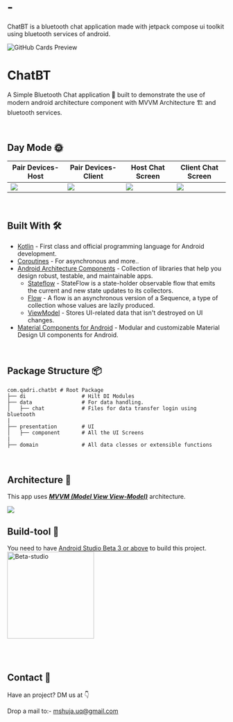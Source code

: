 #  - 

ChatBT is a bluetooth chat application made with jetpack compose ui toolkit using bluetooth services of android.

![GitHub Cards Preview](https://github.com/Spikeysanju/Expenso/blob/master/art/EXPENSO-ANDROID.png?raw=true)

# ChatBT
A Simple Bluetooth Chat application 📱 built to demonstrate the use of modern android architecture component with MVVM Architecture 🏗 and bluetooth services.

<br />


## Day Mode 🌞
Pair Devices- Host | Pair Devices- Client | Host Chat Screen | Client Chat Screen 
--- | --- | --- |--- 
![](https://github.com/gh-shujauddin/ChatBT/assets/73093103/a06f31f2-1b4c-4988-80cd-9c933e725469) | ![](https://github.com/gh-shujauddin/ChatBT/assets/73093103/d7b5c4a3-cfb0-47cc-b4ae-c820279e7ebe) | ![](https://github.com/gh-shujauddin/ChatBT/assets/73093103/6c663544-b731-434b-8d4e-5d526dbf5417) | ![](https://github.com/gh-shujauddin/ChatBT/assets/73093103/bc69c63e-c29b-4d86-bcaa-6c9f2013a8bc)

<br />

## Built With 🛠
- [Kotlin](https://kotlinlang.org/) - First class and official programming language for Android development.
- [Coroutines](https://kotlinlang.org/docs/reference/coroutines-overview.html) - For asynchronous and more..
- [Android Architecture Components](https://developer.android.com/topic/libraries/architecture) - Collection of libraries that help you design robust, testable, and maintainable apps.
  - [Stateflow](https://developer.android.com/kotlin/flow/stateflow-and-sharedflow) - StateFlow is a state-holder observable flow that emits the current and new state updates to its collectors. 
  - [Flow](https://kotlinlang.org/docs/reference/coroutines/flow.html) - A flow is an asynchronous version of a Sequence, a type of collection whose values are lazily produced.
  - [ViewModel](https://developer.android.com/topic/libraries/architecture/viewmodel) - Stores UI-related data that isn't destroyed on UI changes. 
- [Material Components for Android](https://github.com/material-components/material-components-android) - Modular and customizable Material Design UI components for Android.
<!-- - [Figma](https://figma.com/) - Figma is a vector graphics editor and prototyping tool which is primarily web-based. -->

<br />

## Package Structure 📦
    
    com.qadri.chatbt # Root Package
    ├── di                  # Hilt DI Modules 
    ├── data                # For data handling.
    │   ├── chat            # Files for data transfer login using bluetooth
    |
    ├── presentation        # UI 
    │   ├── component       # All the UI Screens
    |   
    ├── domain              # All data clesses or extensible functions


<br />


## Architecture 🗼
This app uses [***MVVM (Model View View-Model)***](https://developer.android.com/jetpack/docs/guide#recommended-app-arch) architecture.

![](https://github.com/TheCodeMonks/Notes-App/blob/master/screenshots/ANDROID%20ROOM%20DB%20DIAGRAM.jpg)

## Build-tool 🧰
You need to have [Android Studio Beta 3 or above](https://developer.android.com/studio/preview) to build this project.
<br>
<img src="./beta_android.png" height="200" alt="Beta-studio"/>

<br>

<br>

## Contact 📩
Have an project? DM us at 👇

Drop a mail to:- mshuja.uq@gmail.com

<br>

<!-- ## Donation 💰
If this project help you reduce time to develop, you can give me a cup of coffee :) 

<a href="https://www.buymeacoffee.com/Li0hsl4" target="_blank"><img src="https://www.buymeacoffee.com/assets/img/custom_images/yellow_img.png" alt="Buy Me A Coffee" style="height: 41px !important;width: 174px !important;box-shadow: 0px 3px 2px 0px rgba(190, 190, 190, 0.5) !important;-webkit-box-shadow: 0px 3px 2px 0px rgba(190, 190, 190, 0.5) !important;" ></a>

<br>
-->

